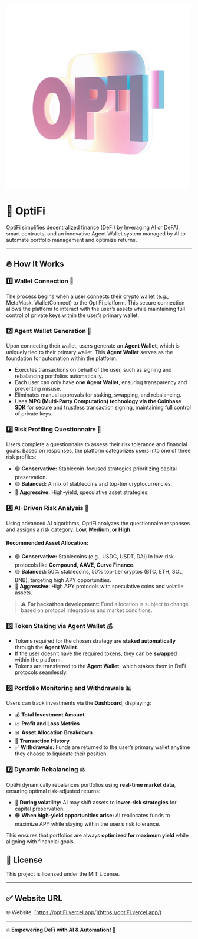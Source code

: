 ![OptiFi Logo](./public/logo.png)

# 🚀 OptiFi

OptiFi simplifies decentralized finance (DeFi) by leveraging AI or DeFAI, smart contracts, and an innovative Agent Wallet system managed by AI to automate portfolio management and optimize returns.

---

## 🔥 How It Works

### 1️⃣ Wallet Connection 🔌
The process begins when a user connects their crypto wallet (e.g., MetaMask, WalletConnect) to the OptiFi platform. This secure connection allows the platform to interact with the user’s assets while maintaining full control of private keys within the user’s primary wallet.

### 2️⃣ Agent Wallet Generation 🤖
Upon connecting their wallet, users generate an **Agent Wallet**, which is uniquely tied to their primary wallet. This **Agent Wallet** serves as the foundation for automation within the platform:

- Executes transactions on behalf of the user, such as signing and rebalancing portfolios automatically.
- Each user can only have **one Agent Wallet**, ensuring transparency and preventing misuse.
- Eliminates manual approvals for staking, swapping, and rebalancing.
- Uses **MPC (Multi-Party Computation) technology via the Coinbase SDK** for secure and trustless transaction signing, maintaining full control of private keys.

### 3️⃣ Risk Profiling Questionnaire 📝
Users complete a questionnaire to assess their risk tolerance and financial goals. Based on responses, the platform categorizes users into one of three risk profiles:

- 🟢 **Conservative:** Stablecoin-focused strategies prioritizing capital preservation.
- 🟡 **Balanced:** A mix of stablecoins and top-tier cryptocurrencies.
- 🔴 **Aggressive:** High-yield, speculative asset strategies.

### 4️⃣ AI-Driven Risk Analysis 🎯
Using advanced AI algorithms, OptiFi analyzes the questionnaire responses and assigns a risk category: **Low, Medium, or High.**

#### Recommended Asset Allocation:
- 🟢 **Conservative:** Stablecoins (e.g., USDC, USDT, DAI) in low-risk protocols like **Compound, AAVE, Curve Finance**.
- 🟡 **Balanced:** 50% stablecoins, 50% top-tier cryptos (BTC, ETH, SOL, BNB), targeting high APY opportunities.
- 🔴 **Aggressive:** High APY protocols with speculative coins and volatile assets.

> ⚠️ **For hackathon development:** Fund allocation is subject to change based on protocol integrations and market conditions.

### 5️⃣ Token Staking via Agent Wallet 💰
- Tokens required for the chosen strategy are **staked automatically** through the **Agent Wallet**.
- If the user doesn’t have the required tokens, they can be **swapped** within the platform.
- Tokens are transferred to the **Agent Wallet**, which stakes them in DeFi protocols seamlessly.

### 6️⃣ Portfolio Monitoring and Withdrawals 📊
Users can track investments via the **Dashboard**, displaying:
- 💰 **Total Investment Amount**
- 📈 **Profit and Loss Metrics**
- 📊 **Asset Allocation Breakdown**
- 🔄 **Transaction History**
- ✅ **Withdrawals:** Funds are returned to the user’s primary wallet anytime they choose to liquidate their position.

### 7️⃣ Dynamic Rebalancing ⚖️
OptiFi dynamically rebalances portfolios using **real-time market data**, ensuring optimal risk-adjusted returns:

- 🔵 **During volatility:** AI may shift assets to **lower-risk strategies** for capital preservation.
- 🟠 **When high-yield opportunities arise:** AI reallocates funds to maximize APY while staying within the user’s risk tolerance.

This ensures that portfolios are always **optimized for maximum yield** while aligning with financial goals.

## 📜 License
This project is licensed under the MIT License.

---

## ✅ Website URL
🌐 Website: [https://optiFi.vercel.app/](https://optiFi.vercel.app/)  

---

🔥 **Empowering DeFi with AI & Automation!** 🚀